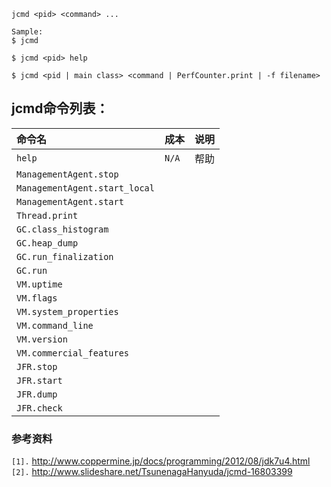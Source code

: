 
```
jcmd <pid> <command> ...

Sample:
$ jcmd

$ jcmd <pid> help

$ jcmd <pid | main class> <command | PerfCounter.print | -f filename>
```


## jcmd命令列表： ##
| **命令名** | **成本** | **说明** |
|:--------------|:-----------|:-----------|
| `help` | `N/A` | 帮助 |
| `ManagementAgent.stop` |  |  |
| `ManagementAgent.start_local` |  |  |
| `ManagementAgent.start` |  |  |
| `Thread.print` |  |  |
| `GC.class_histogram` |  |  |
| `GC.heap_dump` |  |  |
| `GC.run_finalization` |  |  |
| `GC.run` |  |  |
| `VM.uptime` |  |  |
| `VM.flags` |  |  |
| `VM.system_properties` |  |  |
| `VM.command_line` |  |  |
| `VM.version` |  |  |
| `VM.commercial_features` |  |  |
| `JFR.stop` |  |  |
| `JFR.start` |  |  |
| `JFR.dump` |  |  |
| `JFR.check` |  |  |


### 参考资料 ###
`[1].` http://www.coppermine.jp/docs/programming/2012/08/jdk7u4.html<br>
<code>[2].</code> <a href='http://www.slideshare.net/TsunenagaHanyuda/jcmd-16803399'>http://www.slideshare.net/TsunenagaHanyuda/jcmd-16803399</a><br>